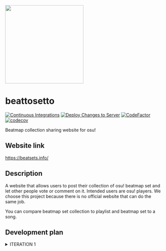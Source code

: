 <img src="https://user-images.githubusercontent.com/68165621/137478767-fca46881-d6a1-4966-aa54-d139f80bbacf.png" width="250px" height="250px">

# beattosetto

[![Continuous Integrations](https://github.com/beattosetto/beattosetto/actions/workflows/django.yml/badge.svg)](https://github.com/beattosetto/beattosetto/actions/workflows/django.yml)
[![Deploy Changes to Server](https://github.com/beattosetto/beattosetto/actions/workflows/deploy.yml/badge.svg)](https://github.com/beattosetto/beattosetto/actions/workflows/deploy.yml)
[![CodeFactor](https://www.codefactor.io/repository/github/beattosetto/beattosetto/badge)](https://www.codefactor.io/repository/github/beattosetto/beattosetto)
[![codecov](https://codecov.io/gh/beattosetto/beattosetto/branch/main/graph/badge.svg?token=52ELB7G2ES)](https://codecov.io/gh/beattosetto/beattosetto)

Beatmap collection sharing website for osu!

## Website link
https://beatsets.info/  

## Description
A website that allows users to post their collection of osu! beatmap set and let other people vote or comment on it. Intended users are osu! players. We choose this project because there is no official website that can do the same job.

You can compare beatmap set collection to playlist and beatmap set to a song.

## Development plan
<details>
  <summary> ITERATION 1 </summary>
  <p>

#### Goal
1. Design mock up  
2. Create models UML  
3. Setup development and deployment environment  
4. Complete project proposal
5. Create project wiki & README.md

#### Features
1. UI mock up
2. UML diagram for database model

#### Acceptance criteria
1. Models and diagrams are ready to use on iteration 2
2. The project is ready for development and deployment
3. Wiki & README.md are easy to read 

</p>
  </details>
